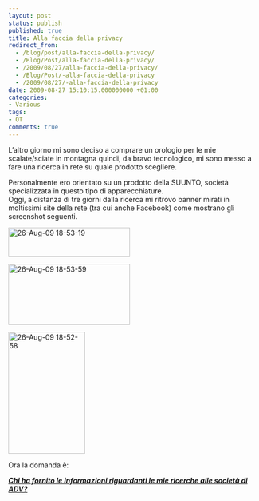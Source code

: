 ```yaml
---
layout: post
status: publish
published: true
title: Alla faccia della privacy
redirect_from: 
  - /blog/post/alla-faccia-della-privacy/
  - /Blog/Post/alla-faccia-della-privacy/
  - /2009/08/27/alla-faccia-della-privacy/
  - /Blog/Post/-alla-faccia-della-privacy
  - /2009/08/27/-alla-faccia-della-privacy
date: 2009-08-27 15:10:15.000000000 +01:00
categories:
- Various
tags:
- OT
comments: true
---
```

<p>L&rsquo;altro giorno mi sono deciso a comprare un orologio per le mie scalate/sciate in montagna quindi, da bravo tecnologico, mi sono messo a fare una ricerca in rete su quale prodotto scegliere.</p>
<p>Personalmente ero orientato su un prodotto della SUUNTO, societ&agrave; specializzata in questo tipo di apparecchiature.   <br />
Oggi, a distanza di tre giorni dalla ricerca mi ritrovo banner mirati in moltissimi site della rete (tra cui anche Facebook) come mostrano gli screenshot seguenti.</p>
<p><a href="http://imperugo.tostring.it/Content/Uploaded/image/26-Aug-09%2018-53-19_4.png" rel="shadowbox[Alla-faccia-della-privacy];options={counterType:'skip',continuous:true,animSequence:'sync'}"><img SinglelineIgnoreCase width="244" height="59" border="0" src="http://imperugo.tostring.it/Content/Uploaded/image/26-Aug-09%2018-53-19_thumb_1.png" alt="26-Aug-09 18-53-19" title="26-Aug-09 18-53-19" style="border: 0px none ; display: inline;" singlelineignorecase="" /></a></p>
<p><a href="http://imperugo.tostring.it/Content/Uploaded/image/26-Aug-09%2018-53-59_4.png" rel="shadowbox[Alla-faccia-della-privacy];options={counterType:'skip',continuous:true,animSequence:'sync'}"><img SinglelineIgnoreCase width="244" height="122" border="0" src="http://imperugo.tostring.it/Content/Uploaded/image/26-Aug-09%2018-53-59_thumb_1.png" alt="26-Aug-09 18-53-59" title="26-Aug-09 18-53-59" style="border: 0px none ; display: inline;" singlelineignorecase="" /></a></p>
<p><a href="http://imperugo.tostring.it/Content/Uploaded/image/26-Aug-09%2018-52-58_10.png" rel="shadowbox[Alla-faccia-della-privacy];options={counterType:'skip',continuous:true,animSequence:'sync'}"><img SinglelineIgnoreCase width="154" height="244" border="0" src="http://imperugo.tostring.it/Content/Uploaded/image/26-Aug-09%2018-52-58_thumb_4.png" alt="26-Aug-09 18-52-58" title="26-Aug-09 18-52-58" style="border: 0px none ; display: inline;" singlelineignorecase="" /></a></p>
<p>Ora la domanda &egrave;:</p>
<p><u><em><strong>Chi ha fornito le informazioni riguardanti le mie ricerche alle societ&agrave; di ADV?</strong></em></u></p>
